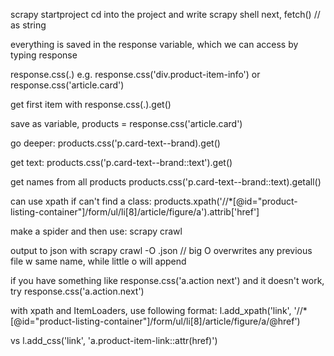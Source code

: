 scrapy startproject <projectname>
cd into the project and write scrapy shell
next, fetch(<url>) // as string

everything is saved in the response variable, which we can access by typing response

response.css(<tag>.<class>)
e.g. response.css('div.product-item-info') or response.css('article.card')

get first item with response.css(<tag>.<class>).get()

save as variable, products = response.css('article.card')

go deeper:
products.css('p.card-text--brand).get()

get text:
products.css('p.card-text--brand::text').get()

get names from all products
products.css('p.card-text--brand::text).getall()

can use xpath if can't find a class:
products.xpath('//*[@id="product-listing-container"]/form/ul/li[8]/article/figure/a').attrib['href']

make a spider and then use: scrapy crawl <spidername>

output to json with
scrapy crawl <spidername> -O <filename>.json
// big O overwrites any previous file w same name, while little o will append

if you have something like response.css('a.action next') and it doesn't work, try response.css('a.action.next')

with xpath and ItemLoaders, use following format:
l.add_xpath('link', '//*[@id="product-listing-container"]/form/ul/li[8]/article/figure/a/@href')

vs l.add_css('link', 'a.product-item-link::attr(href)')